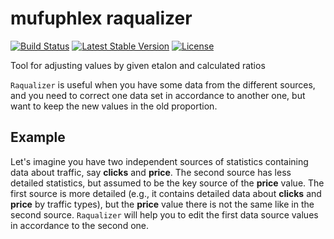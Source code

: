 # mufuphlex raqualizer


[![Build Status](https://travis-ci.org/Mufuphlex/raqualizer.svg?branch=master)](https://travis-ci.org/Mufuphlex/raqualizer)
[![Latest Stable Version](https://poser.pugx.org/mufuphlex/raqualizer/v/stable)](https://packagist.org/packages/mufuphlex/raqualizer)
[![License](https://poser.pugx.org/mufuphlex/raqualizer/license)](https://packagist.org/packages/mufuphlex/raqualizer)


Tool for adjusting values by given etalon and calculated ratios

`Raqualizer` is useful when you have some data from the different sources, and you need to correct one data set in accordance to another one, but want to keep the new values in the old proportion.

## Example
Let's imagine you have two independent sources of statistics containing data about traffic, say __clicks__ and __price__.
The second source has less detailed statistics, but assumed to be the key source of the __price__ value. The first source is more detailed (e.g., it contains detailed data about __clicks__ and __price__ by traffic types), but the __price__ value there is not the same like in the second source.
`Raqualizer` will help you to edit the first data source values in accordance to the second one.
